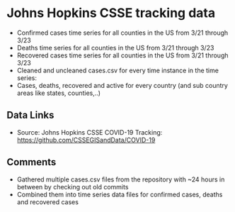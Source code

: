 # Johns Hopkins CSSE tracking data

- Confirmed cases time series for all counties in the US from 3/21 through 3/23
- Deaths time series for all counties in the US from 3/21 through 3/23
- Recovered cases time series for all counties in the US from 3/21 through 3/23
- Cleaned and uncleaned cases.csv for every time instance in the time series:
- Cases, deaths, recovered and active for every country (and sub country areas like states, counties,..)


## Data Links
- Source: Johns Hopkins CSSE COVID-19 Tracking: https://github.com/CSSEGISandData/COVID-19


## Comments
- Gathered multiple cases.csv files from the repository with ~24 hours in between by checking out old commits
- Combined them into time series data files for confirmed cases, deaths and recovered cases

